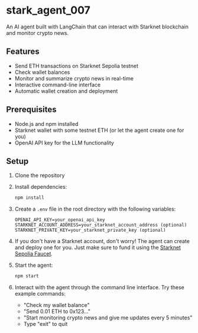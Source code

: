 # stark_agent_007

An AI agent built with LangChain that can interact with Starknet blockchain and monitor crypto news.

## Features

- Send ETH transactions on Starknet Sepolia testnet
- Check wallet balances
- Monitor and summarize crypto news in real-time
- Interactive command-line interface
- Automatic wallet creation and deployment

## Prerequisites

- Node.js and npm installed
- Starknet wallet with some testnet ETH (or let the agent create one for you)
- OpenAI API key for the LLM functionality

## Setup

1. Clone the repository
2. Install dependencies:
   ```bash
   npm install
   ```

3. Create a `.env` file in the root directory with the following variables:
   ```
   OPENAI_API_KEY=your_openai_api_key
   STARKNET_ACCOUNT_ADDRESS=your_starknet_account_address (optional)
   STARKNET_PRIVATE_KEY=your_starknet_private_key (optional)
   ```

4. If you don't have a Starknet account, don't worry! The agent can create and deploy one for you. Just make sure to fund it using the [Starknet Sepolia Faucet](https://starknet-faucet.vercel.app).

5. Start the agent:
   ```bash
   npm start
   ```

6. Interact with the agent through the command line interface. Try these example commands:
   - "Check my wallet balance"
   - "Send 0.01 ETH to 0x123..."
   - "Start monitoring crypto news and give me updates every 5 minutes"
   - Type "exit" to quit